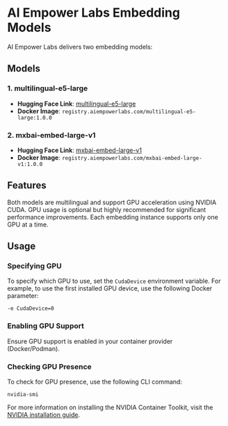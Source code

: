 # AI Empower Labs Embedding Models

AI Empower Labs delivers two embedding models:

## Models

### 1. multilingual-e5-large
- **Hugging Face Link**: [multilingual-e5-large](https://huggingface.co/intfloat/multilingual-e5-large)
- **Docker Image**: `registry.aiempowerlabs.com/multilingual-e5-large:1.0.0`

### 2. mxbai-embed-large-v1
- **Hugging Face Link**: [mxbai-embed-large-v1](https://huggingface.co/mixedbread-ai/mxbai-embed-large-v1)
- **Docker Image**: `registry.aiempowerlabs.com/mxbai-embed-large-v1:1.0.0`

## Features

Both models are multilingual and support GPU acceleration using NVIDIA CUDA. GPU usage is optional but highly recommended for significant performance improvements. Each embedding instance supports only one GPU at a time. 

## Usage

### Specifying GPU
To specify which GPU to use, set the `CudaDevice` environment variable. For example, to use the first installed GPU device, use the following Docker parameter:
```
-e CudaDevice=0
```

### Enabling GPU Support

Ensure GPU support is enabled in your container provider (Docker/Podman).

### Checking GPU Presence

To check for GPU presence, use the following CLI command:
```
nvidia-smi
```

For more information on installing the NVIDIA Container Toolkit, visit the [NVIDIA installation guide](https://docs.nvidia.com/datacenter/cloud-native/container-toolkit/latest/install-guide.html#installing-the-nvidia-container-toolkit).

